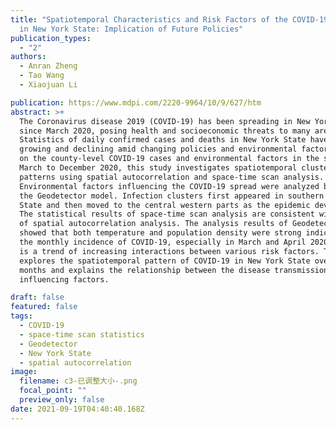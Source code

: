 ```yaml
---
title: "Spatiotemporal Characteristics and Risk Factors of the COVID-19 Pandemic
  in New York State: Implication of Future Policies"
publication_types:
  - "2"
authors:
  - Anran Zheng
  - Tao Wang
  - Xiaojuan Li

publication: https://www.mdpi.com/2220-9964/10/9/627/htm
abstract: >+
  The Coronavirus disease 2019 (COVID-19) has been spreading in New York State
  since March 2020, posing health and socioeconomic threats to many areas.
  Statistics of daily confirmed cases and deaths in New York State have been
  growing and declining amid changing policies and environmental factors. Based
  on the county-level COVID-19 cases and environmental factors in the state from
  March to December 2020, this study investigates spatiotemporal clustering
  patterns using spatial autocorrelation and space-time scan analysis.
  Environmental factors influencing the COVID-19 spread were analyzed based on
  the Geodetector model. Infection clusters first appeared in southern New York
  State and then moved to the central western parts as the epidemic developed.
  The statistical results of space-time scan analysis are consistent with those
  of spatial autocorrelation analysis. The analysis results of Geodetector
  showed that both temperature and population density were strong indications of
  the monthly incidence of COVID-19, especially in March and April 2020. There
  is a trend of increasing interactions between various risk factors. This study
  explores the spatiotemporal pattern of COVID-19 in New York State over ten
  months and explains the relationship between the disease transmission and
  influencing factors.

draft: false
featured: false
tags:
  - COVID-19
  - space-time scan statistics
  - Geodetector
  - New York State
  - spatial autocorrelation
image:
  filename: c3-已调整大小-.png
  focal_point: ""
  preview_only: false
date: 2021-09-19T04:40:40.168Z
---
```

